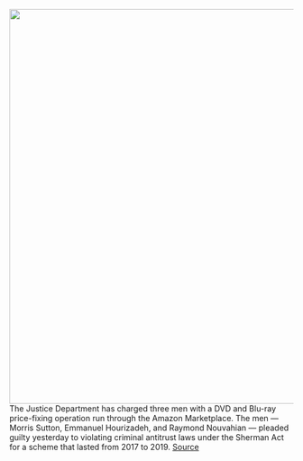 <img src='https://cdn.vox-cdn.com/thumbor/MJFX1BwY3YOm1MUW6K5jqus3ufg=/0x0:2040x1360/1200x800/filters:focal(857x517:1183x843)/cdn.vox-cdn.com/uploads/chorus_image/image/70359784/acastro_181114_1777_amazon_hq2_0007.0.jpg' width='700px' /><br/>
The Justice Department has charged three men with a DVD and Blu-ray price-fixing operation run through the Amazon Marketplace. The men — Morris Sutton, Emmanuel Hourizadeh, and Raymond Nouvahian — pleaded guilty yesterday to violating criminal antitrust laws under the Sherman Act for a scheme that lasted from 2017 to 2019.
<a href='https://www.theverge.com/2022/1/7/22871980/amazon-justice-department-kanter-third-party-price-fixing-scheme-guilty-plea'> Source <a/>